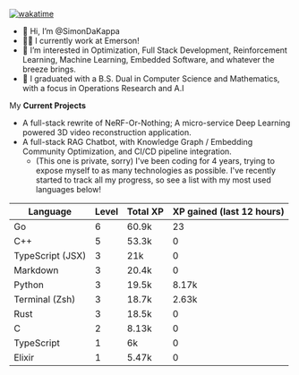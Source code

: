 
[![wakatime](https://wakatime.com/badge/user/50e6c678-94a9-4739-af51-360aeb113c51.svg)](https://wakatime.com/@50e6c678-94a9-4739-af51-360aeb113c51)

- 👋 Hi, I’m @SimonDaKappa
- 🧑‍💼 I currently work at Emerson!
- 👀 I’m interested in Optimization, Full Stack Development, Reinforcement Learning, Machine Learning, Embedded Software, and whatever the breeze brings.
- 🌱 I graduated with a B.S. Dual in Computer Science and Mathematics, with a focus in Operations Research and A.I

My **Current Projects** 
- A full-stack rewrite of NeRF-Or-Nothing; A micro-service Deep Learning powered 3D video reconstruction application.
- A full-stack RAG Chatbot, with Knowledge Graph / Embedding Community Optimization, and CI/CD pipeline integration.
  - (This one is private, sorry)
I've been coding for 4 years, trying to expose myself to as many technologies as possible. I've recently started to track all my progress, so see
a list with my most used languages below!

| Language | Level | Total XP | XP gained (last 12 hours) |
| --- | --- | --- | --- |
| Go | 6 | 60.9k | 23 |
| C++ | 5 | 53.3k | 0 |
| TypeScript (JSX) | 3 | 21k | 0 |
| Markdown | 3 | 20.4k | 0 |
| Python | 3 | 19.5k | 8.17k |
| Terminal (Zsh) | 3 | 18.7k | 2.63k |
| Rust | 3 | 18.5k | 0 |
| C | 2 | 8.13k | 0 |
| TypeScript | 1 | 6k | 0 |
| Elixir | 1 | 5.47k | 0 |
